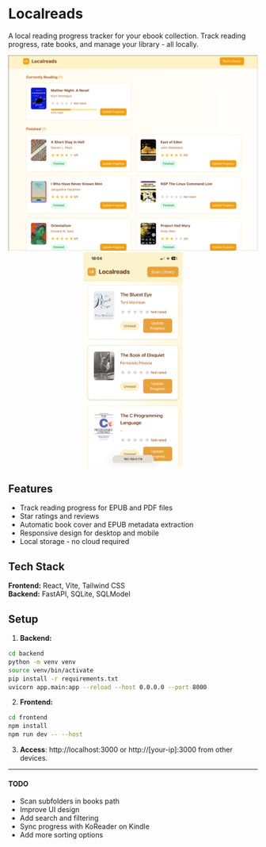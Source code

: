 # Localreads

A local reading progress tracker for your ebook collection. Track reading progress, rate books, and manage your library - all locally.

<p align="center">
  <img src="img/image.png" alt="Image 1" width="554"/>
  <img src="img/mobile.png" alt="Image 2" width="200"/>
</p>

## Features

- Track reading progress for EPUB and PDF files
- Star ratings and reviews
- Automatic book cover and EPUB metadata extraction
- Responsive design for desktop and mobile
- Local storage - no cloud required

## Tech Stack

**Frontend:** React, Vite, Tailwind CSS  
**Backend:** FastAPI, SQLite, SQLModel

## Setup

1. **Backend:**
```bash
cd backend
python -m venv venv
source venv/bin/activate
pip install -r requirements.txt
uvicorn app.main:app --reload --host 0.0.0.0 --port 8000
```

2. **Frontend:**
```bash
cd frontend
npm install
npm run dev -- --host
```
3. **Access**: http://localhost:3000 or http://[your-ip]:3000 from other devices.
---
#### TODO
- Scan subfolders in books path
- Improve UI design
- Add search and filtering
- Sync progress with KoReader on Kindle
- Add more sorting options
